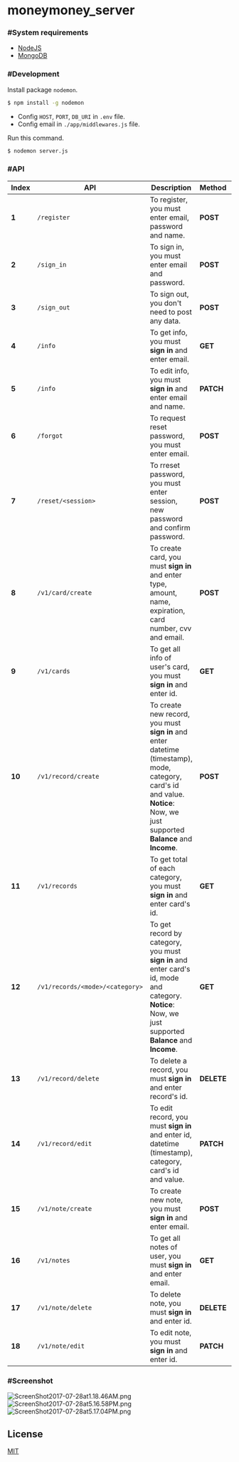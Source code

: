# moneymoney_server

### #System requirements
  - [NodeJS](https://nodejs.org/en/)
  - [MongoDB](https://www.mongodb.com)
  
### #Development
Install package `nodemon`.
```sh
$ npm install -g nodemon
```
  - Config `HOST`, `PORT`, `DB_URI` in `.env` file.
  - Config email in `./app/middlewares.js` file.  

Run this command.
```sh
$ nodemon server.js
```

### #API
Index | API | Description | Method | Params | Types
------|-----|-------------|--------|--------|-------
**1** | `/register` | To register, you must enter email, password and name. | **POST** | `email`, `password`, `name` | String, String, String
**2** | `/sign_in` | To sign in, you must enter email and password. | **POST** | `email`, `password` | String, String
**3** | `/sign_out` | To sign out, you don't need to post any data. | **POST** | |
**4** | `/info` | To get info, you must **sign in** and enter email. | **GET** | `email` | String
**5** | `/info` | To edit info, you must **sign in** and enter email and name. | **PATCH** | `email`, `name` | String, String
**6** | `/forgot` | To request reset password, you must enter email. | **POST** | `email` | String
**7** | `/reset/<session>` | To rreset password, you must enter session, new password and confirm password. | **POST** | `session`, `newPassword`, `confirmPassword` | String, String, String
**8** | `/v1/card/create` | To create card,  you must **sign in** and enter type, amount, name, expiration, card number, cvv and email. | **POST** | `type`, `amount`, `name`, `exp`, `number`, `cvv`, `email` | String, Number, String, Number, Number, Number, String
**9** | `/v1/cards` | To get all info of user's card, you must **sign in** and enter id. | **GET** | `id` | String
**10** | `/v1/record/create` | To create new record, you must **sign in** and enter datetime (timestamp), mode, category, card's id and value. **Notice**: Now, we just supported **Balance** and **Income**. | **POST** | `datetime`, `mode`, `category`, `card`, `value`, `note`, `picture` | Number, String, String, String, Number, String, String
**11** | `/v1/records` | To get total of each category, you must **sign in** and enter card's id. | **GET** | `id` | String
**12** | `/v1/records/<mode>/<category>` | To get record by category, you must **sign in** and enter card's id, mode and category. **Notice**: Now, we just supported **Balance** and **Income**. | **GET** | `id`, `mode`, `category` | String, String
**13** | `/v1/record/delete` | To delete a record, you must **sign in** and enter record's id. | **DELETE** | `id` | String
**14** | `/v1/record/edit` | To edit record, you must **sign in** and enter id, datetime (timestamp), category, card's id and value. | **PATCH** | `id`, `datetime`, `category`, `card`, `value`, `note`, `picture` | Number, String, String, Number, String, String
**15** | `/v1/note/create` | To create new note, you must **sign in** and enter email. | **POST** | `email`, `title`, `content` | String, String, String
**16** | `/v1/notes` | To get all notes of user, you must **sign in** and enter email. | **GET** | `email` | String
**17** | `/v1/note/delete` | To delete note, you must **sign in** and enter id. | **DELETE** | `id` | String
**18** | `/v1/note/edit` | To edit note, you must **sign in** and enter id. | **PATCH** | `id`, `title`, `content` | String, String, String

### #Screenshot
![ScreenShot2017-07-28at1.18.46AM.png](http://sv1.upsieutoc.com/2017/07/28/ScreenShot2017-07-28at1.18.46AM.png)   
![ScreenShot2017-07-28at5.16.58PM.png](http://sv1.upsieutoc.com/2017/07/28/ScreenShot2017-07-28at5.16.58PM.png)  
![ScreenShot2017-07-28at5.17.04PM.png](http://sv1.upsieutoc.com/2017/07/28/ScreenShot2017-07-28at5.17.04PM.png)

## License
[MIT](https://github.com/htdangkhoa/moneymoney_server/blob/master/LICENSE)
